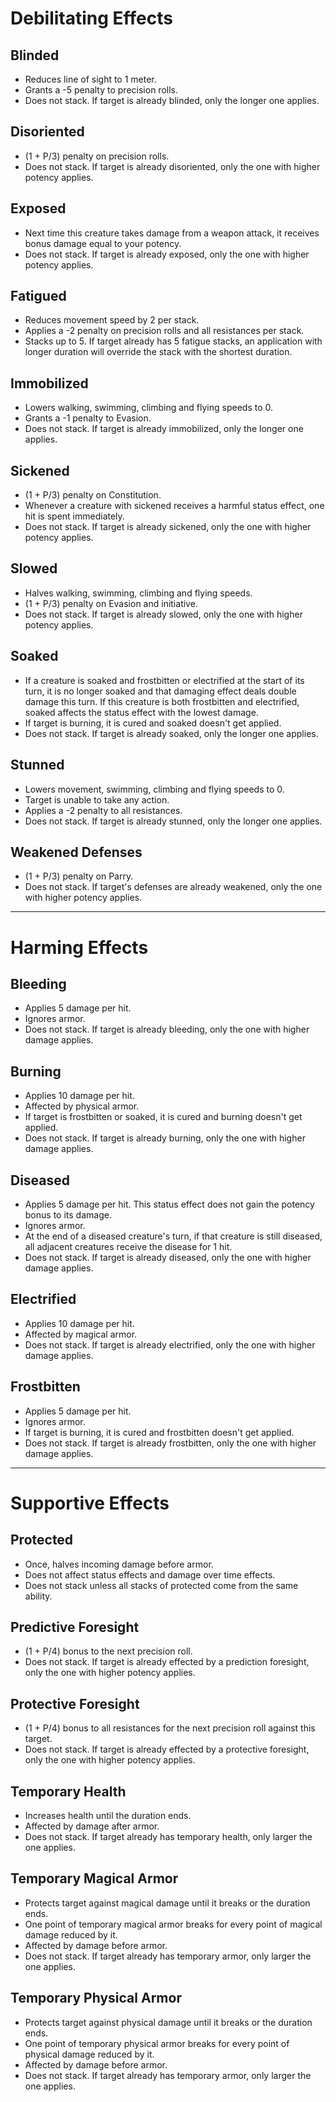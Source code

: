 # Debilitating Effects

## Blinded
+ Reduces line of sight to 1 meter. 
+ Grants a -5 penalty to precision rolls. 
+ Does not stack. If target is already blinded, only the longer one applies.

## Disoriented
+ (1 + P/3) penalty on precision rolls.
+ Does not stack. If target is already disoriented, only the one with higher potency applies.

## Exposed
+ Next time this creature takes damage from a weapon attack, it receives bonus damage equal to your potency. 
+ Does not stack. If target is already exposed, only the one with higher potency applies.

## Fatigued
+ Reduces movement speed by 2 per stack.
+ Applies a -2 penalty on precision rolls and all resistances per stack.
+ Stacks up to 5. If target already has 5 fatigue stacks, an application with longer duration will override the stack with the shortest duration.

## Immobilized
+ Lowers walking, swimming, climbing and flying speeds to 0.
+ Grants a -1 penalty to Evasion.
+ Does not stack. If target is already immobilized, only the longer one applies.

## Sickened
+ (1 + P/3) penalty on Constitution.
+ Whenever a creature with sickened receives a harmful status effect, one hit is spent immediately.
+ Does not stack. If target is already sickened, only the one with higher potency applies.

## Slowed
+ Halves walking, swimming, climbing and flying speeds.
+ (1 + P/3) penalty on Evasion and initiative.
+ Does not stack. If target is already slowed, only the one with higher potency applies.

## Soaked
+ If a creature is soaked and frostbitten or electrified at the start of its turn, it is no longer soaked and that damaging effect deals double damage this turn. If this creature is both frostbitten and electrified, soaked affects the status effect with the lowest damage. 
+ If target is burning, it is cured and soaked doesn't get applied.
+ Does not stack. If target is already soaked, only the longer one applies.

## Stunned
+ Lowers movement, swimming, climbing and flying speeds to 0.
+ Target is unable to take any action.
+ Applies a -2 penalty to all resistances.
+ Does not stack. If target is already stunned, only the longer one applies.

## Weakened Defenses
+ (1 + P/3) penalty on Parry.
+ Does not stack. If target's defenses are already weakened, only the one with higher potency applies.

---
# Harming Effects
## Bleeding
+ Applies 5 damage per hit.
+ Ignores armor.
+ Does not stack. If target is already bleeding, only the one with higher damage applies.

## Burning
+ Applies 10 damage per hit.
+ Affected by physical armor.
+ If target is frostbitten or soaked, it is cured and burning doesn't get applied.
+ Does not stack. If target is already burning, only the one with higher damage applies.

## Diseased
+ Applies 5 damage per hit. This status effect does not gain the potency bonus to its damage.
+ Ignores armor.
+ At the end of a diseased creature's turn, if that creature is still diseased, all adjacent creatures receive the disease for 1 hit.
+ Does not stack. If target is already diseased, only the one with higher damage applies.

## Electrified
+ Applies 10 damage per hit.
+ Affected by magical armor.
+ Does not stack. If target is already electrified, only the one with higher damage applies.

## Frostbitten
+ Applies 5 damage per hit.
+ Ignores armor.
+ If target is burning, it is cured and frostbitten doesn't get applied.
+ Does not stack. If target is already frostbitten, only the one with higher damage applies.

---
# Supportive Effects
## Protected
+ Once, halves incoming damage before armor.
+ Does not affect status effects and damage over time effects.
+ Does not stack unless all stacks of protected come from the same ability.

## Predictive Foresight
+ (1 + P/4) bonus to the next precision roll.
+ Does not stack. If target is already effected by a prediction foresight, only the one with higher potency applies.

## Protective Foresight
+ (1 + P/4) bonus to all resistances for the next precision roll against this target.
+ Does not stack. If target is already effected by a protective foresight, only the one with higher potency applies.

## Temporary Health
+ Increases health until the duration ends.
+ Affected by damage after armor.
+ Does not stack. If target already has temporary health, only larger the one applies.

## Temporary Magical Armor
+ Protects target against magical damage until it breaks or the duration ends.
+ One point of temporary magical armor breaks for every point of magical damage reduced by it.
+ Affected by damage before armor.
+ Does not stack. If target already has temporary armor, only larger the one applies.

## Temporary Physical Armor
+ Protects target against physical damage until it breaks or the duration ends.
+ One point of temporary physical armor breaks for every point of physical damage reduced by it.
+ Affected by damage before armor.
+ Does not stack. If target already has temporary armor, only larger the one applies.